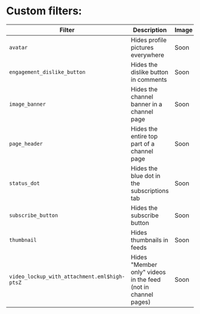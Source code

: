 # Custom filters:

| Filter                                  | Description                                                 | Image |
|-----------------------------------------|-------------------------------------------------------------|-------|
| `avatar`                                | Hides profile pictures everywhere                           | Soon  |
| `engagement_dislike_button`             | Hides the dislike button in comments                        | Soon  |
| `image_banner`                          | Hides the channel banner in a channel page                  | Soon  |
| `page_header`                           | Hides the entire top part of a channel page                 | Soon  |
| `status_dot`                            | Hides the blue dot in the subscriptions tab                 | Soon  |
| `subscribe_button`                      | Hides the subscribe button                                  | Soon  |
| `thumbnail`                              | Hides thumbnails in feeds                                   | Soon  |
| `video_lockup_with_attachment.eml$high-ptsZ` | Hides "Member only" videos in the feed (not in channel pages) | Soon  |
